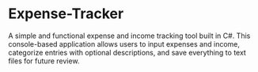 # Expense-Tracker
A simple and functional expense and income tracking tool built in C#. This console-based application allows users to input expenses and income, categorize entries with optional descriptions, and save everything to text files for future review.
